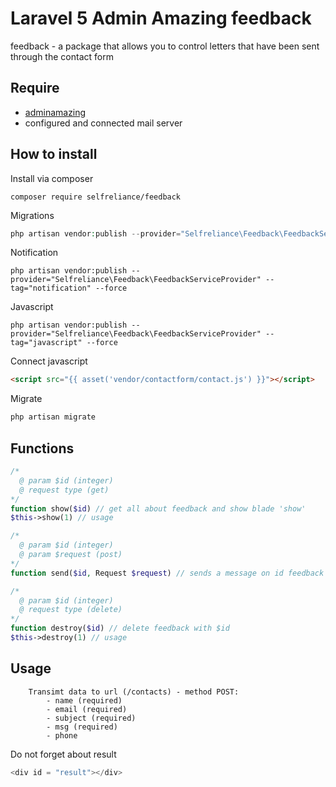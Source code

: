 # Laravel 5 Admin Amazing feedback
feedback - a package that allows you to control letters that have been sent through the contact form

## Require

- [adminamazing](https://github.com/selfrelianceme/adminamazing)
- configured and connected mail server

## How to install

Install via composer
```
composer require selfreliance/feedback
```

Migrations
```php
php artisan vendor:publish --provider="Selfreliance\Feedback\FeedbackServiceProvider" --tag="migrations" --force
```

Notification
```
php artisan vendor:publish --provider="Selfreliance\Feedback\FeedbackServiceProvider" --tag="notification" --force
```

Javascript
```
php artisan vendor:publish --provider="Selfreliance\Feedback\FeedbackServiceProvider" --tag="javascript" --force
```

Connect javascript
```html
<script src="{{ asset('vendor/contactform/contact.js') }}"></script>
```

Migrate
```php
php artisan migrate
```

## Functions

```php
/*
  @ param $id (integer)
  @ request type (get)
*/
function show($id) // get all about feedback and show blade 'show'
$this->show(1) // usage

/*
  @ param $id (integer)
  @ param $request (post)
*/
function send($id, Request $request) // sends a message on id feedback (email), transmit data: subject, message (required)

/*
  @ param $id (integer)
  @ request type (delete)
*/
function destroy($id) // delete feedback with $id
$this->destroy(1) // usage
```

## Usage

```
	Transimt data to url (/contacts) - method POST:
		- name (required)
		- email (required)
		- subject (required)
		- msg (required)
		- phone
```

Do not forget about result
```php 
<div id = "result"></div>
```